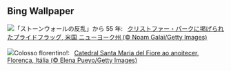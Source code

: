 ## Bing Wallpaper
![](https://www.bing.com/th?id=OHR.ChristopherPark_JA-JP6692662521_UHD.jpg&w=1000)「ストーンウォールの反乱」から 55 年:&nbsp;&ensp;[クリストファー・パークに掲げられたプライドフラッグ, 米国 ニューヨーク州 (© Noam Galai/Getty Images)](https://www.bing.com/th?id=OHR.ChristopherPark_JA-JP6692662521_UHD.jpg)
<br><br/>
![](https://www.bing.com/th?id=OHR.FlorenceDuomo_PT-BR4528036954_UHD.jpg&w=1000)Colosso florentino!:&nbsp;&ensp;[Catedral Santa Maria del Fiore ao anoitecer, Florença, Itália (© Elena Pueyo/Getty Images)](https://www.bing.com/th?id=OHR.FlorenceDuomo_PT-BR4528036954_UHD.jpg)
<br><br/>
